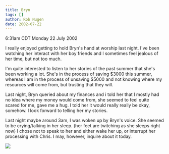 ```yaml
---
title: Bryn
tags: []
author: Rob Nugen
date: 2002-07-22
---
```


<p class=date>6:31am CDT Monday 22 July 2002</p>

<p>I really enjoyed getting to hold Bryn's hand at worship last
night. I've been watching her interact with her boy friends and I
sometimes feel jealous of her time, but not too much.</p>

<p>I'm quite interested to listen to her stories of the past summer
that she's been working a lot.  She's in the process of saving $3000
this summer, whereas I am in the process of unsaving $5000 and not
knowing where my resources will come from, but trusting that they
will.</p>

<p>Last night, Bryn queried about my finances and i told her that I
mostly had no idea where my money would come from, she seemed to feel
quite scared for me, gave me a hug.  I told her it would really really
be okay, somehow.  I look forward to telling her my stories.</p>

<p>Last night maybe around 3am, I was woken up by Bryn's voice.  She
seemed to be crying/talking in her sleep. (her feet are twitching as
she sleeps right now)  I chose not to speak to her and either wake her
up, or interrupt her processing with Chris.  I may, however, inquire
about it today.</p>

<p><img src="/images/rob/wL-ROB.gif"/></p>
